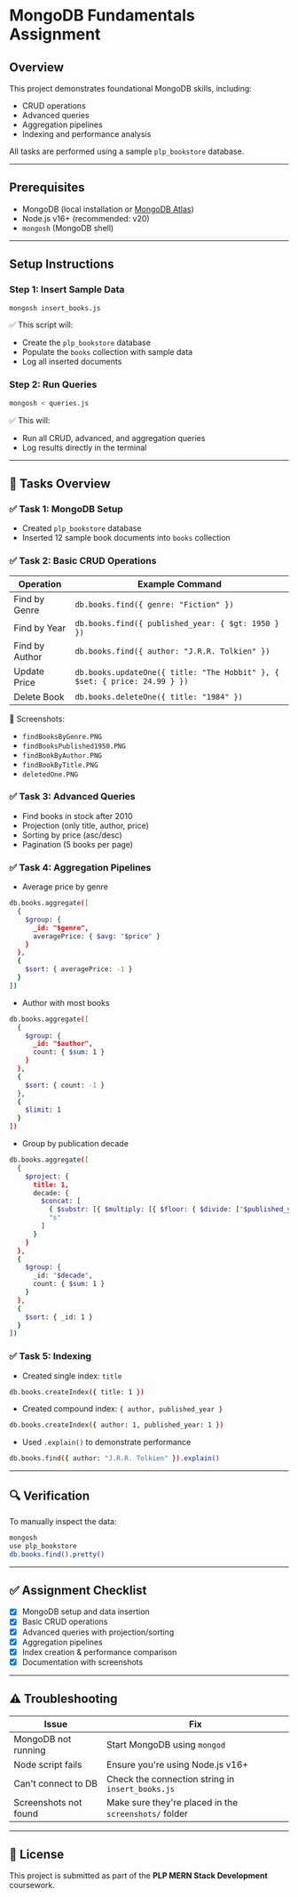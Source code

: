 # MongoDB Fundamentals Assignment

## Overview
This project demonstrates foundational MongoDB skills, including:
- CRUD operations
- Advanced queries
- Aggregation pipelines
- Indexing and performance analysis

All tasks are performed using a sample `plp_bookstore` database.

---

## Prerequisites

- MongoDB (local installation or [MongoDB Atlas](https://www.mongodb.com/cloud/atlas))
- Node.js v16+ (recommended: v20)
- `mongosh` (MongoDB shell)

---

## Setup Instructions

### Step 1: Insert Sample Data

```bash
mongosh insert_books.js
````

✅ This script will:

* Create the `plp_bookstore` database
* Populate the `books` collection with sample data
* Log all inserted documents

### Step 2: Run Queries

```bash
mongosh < queries.js
```

✅ This will:

* Run all CRUD, advanced, and aggregation queries
* Log results directly in the terminal

---

## 📝 Tasks Overview

### ✅ Task 1: MongoDB Setup

* Created `plp_bookstore` database
* Inserted 12 sample book documents into `books` collection

### ✅ Task 2: Basic CRUD Operations

| Operation      | Example Command                                                           |
| -------------- | ------------------------------------------------------------------------- |
| Find by Genre  | `db.books.find({ genre: "Fiction" })`                                     |
| Find by Year   | `db.books.find({ published_year: { $gt: 1950 } })`                        |
| Find by Author | `db.books.find({ author: "J.R.R. Tolkien" })`                             |
| Update Price   | `db.books.updateOne({ title: "The Hobbit" }, { $set: { price: 24.99 } })` |
| Delete Book    | `db.books.deleteOne({ title: "1984" })`                                   |

📸 Screenshots:

* `findBooksByGenre.PNG`
* `findBooksPublished1950.PNG`
* `findBookByAuthor.PNG`
* `findBookByTitle.PNG`
* `deletedOne.PNG`

### ✅ Task 3: Advanced Queries

* Find books in stock after 2010
* Projection (only title, author, price)
* Sorting by price (asc/desc)
* Pagination (5 books per page)

### ✅ Task 4: Aggregation Pipelines

* Average price by genre
```bash
db.books.aggregate([
  {
    $group: {
      _id: "$genre",
      averagePrice: { $avg: "$price" }
    }
  },
  {
    $sort: { averagePrice: -1 }
  }
])
```
* Author with most books
```bash
db.books.aggregate([
  {
    $group: {
      _id: "$author",
      count: { $sum: 1 }
    }
  },
  {
    $sort: { count: -1 }
  },
  {
    $limit: 1
  }
])
```
* Group by publication decade
```bash
db.books.aggregate([
  {
    $project: {
      title: 1,
      decade: {
        $concat: [
          { $substr: [{ $multiply: [{ $floor: { $divide: ["$published_year", 10] } }, 10] }, 0, 4] },
          "s"
        ]
      }
    }
  },
  {
    $group: {
      _id: "$decade",
      count: { $sum: 1 }
    }
  },
  {
    $sort: { _id: 1 }
  }
])

```



### ✅ Task 5: Indexing

* Created single index: `title`
```bash
db.books.createIndex({ title: 1 })
```
* Created compound index: `{ author, published_year }`
```bash
db.books.createIndex({ author: 1, published_year: 1 })
```
* Used `.explain()` to demonstrate performance
```bash
db.books.find({ author: "J.R.R. Tolkien" }).explain()
```

---

## 🔍 Verification

To manually inspect the data:

```bash
mongosh
use plp_bookstore
db.books.find().pretty()
```

---

## ✅ Assignment Checklist

* [x] MongoDB setup and data insertion
* [x] Basic CRUD operations
* [x] Advanced queries with projection/sorting
* [x] Aggregation pipelines
* [x] Index creation & performance comparison
* [x] Documentation with screenshots

---

## ⚠️ Troubleshooting

| Issue                 | Fix                                                   |
| --------------------- | ----------------------------------------------------- |
| MongoDB not running   | Start MongoDB using `mongod`                          |
| Node script fails     | Ensure you're using Node.js v16+                      |
| Can't connect to DB   | Check the connection string in `insert_books.js`      |
| Screenshots not found | Make sure they're placed in the `screenshots/` folder |

---

## 📄 License

This project is submitted as part of the **PLP MERN Stack Development** coursework.

